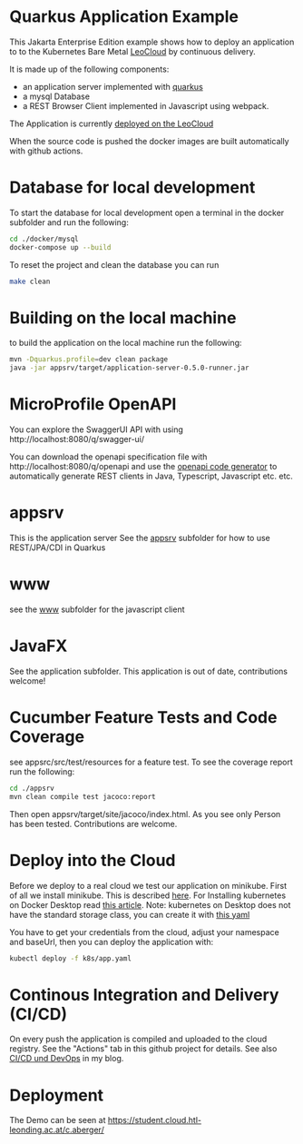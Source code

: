 # Quarkus Application Example

This Jakarta Enterprise Edition example shows how to deploy
an application to to the Kubernetes Bare Metal [LeoCloud](https://cloud.htl-leonding.ac.at) by
continuous delivery.

It is made up of the following components:
- an application server implemented with [quarkus](https://quarkus.io)
- a mysql Database 
- a REST Browser Client implemented in Javascript using webpack. 

The Application is currently [deployed on the LeoCloud](https://student.cloud.htl-leonding.ac.at/c.aberger/)

When the source code is pushed the docker images are built automatically with 
github actions.

Database for local development
===

To start the database for local development open a terminal in the docker subfolder and run the following: 
```bash
cd ./docker/mysql
docker-compose up --build
```

To reset the project and clean the database you can run
```bash
make clean
```

Building on the local machine
===
to build the application on the local machine run the following:
```bash
mvn -Dquarkus.profile=dev clean package
java -jar appsrv/target/application-server-0.5.0-runner.jar
```

MicroProfile OpenAPI
===
 You can explore the SwaggerUI API with using
 http://localhost:8080/q/swagger-ui/

 You can download the openapi specification file with  http://localhost:8080/q/openapi and use the [openapi code generator](https://openapi-generator.tech/) to automatically generate 
 REST clients in Java, Typescript, Javascript etc. etc.

appsrv
===
This is the application server
See the [appsrv](./appsrv/README.md) subfolder for how to use REST/JPA/CDI in Quarkus

www
===
see the [www](./www/readme.md) subfolder for the javascript client

JavaFX
===
See the application subfolder. This application is out of date, contributions welcome!

Cucumber Feature Tests and Code Coverage
===
see appsrc/src/test/resources for a feature test. To see the coverage report run the following:
~~~bash
cd ./appsrv
mvn clean compile test jacoco:report
~~~

Then open appsrv/target/site/jacoco/index.html.
As you see only Person has been tested. Contributions are welcome.

Deploy into the Cloud
===

Before we deploy to a real cloud we test our application on minikube.
First of all we install minikube. This is described [here](https://aberger.at/blog/cloud/2021/05/04/minikube-intro.html).
For Installing kubernetes on Docker Desktop read [this article](https://andrewlock.net/running-kubernetes-and-the-dashboard-with-docker-desktop/).
Note: kubernetes on Desktop does not have the standard storage class, you can create it with [this yaml](./k8s/minikube/docker-standard-storage-class.yaml)

You have to get your credentials from the cloud, adjust your namespace
and baseUrl, then you can deploy the application with:

```bash
kubectl deploy -f k8s/app.yaml
```

Continous Integration and Delivery (CI/CD)
===

On every push the application is compiled and uploaded to the cloud registry. See the "Actions" tab in this github project for details. See also [CI/CD und DevOps](https://aberger.at/blog/2021/05/29/cloud-startproject.html) in my blog.

Deployment
===

The Demo can be seen at
https://student.cloud.htl-leonding.ac.at/c.aberger/
